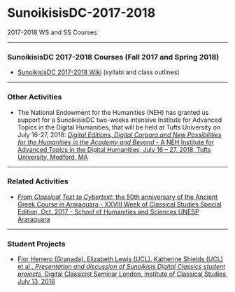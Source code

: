 # SunoikisisDC-2017-2018
2017-2018 WS and SS Courses

***
### SunoikisisDC 2017-2018 Courses (Fall 2017 and Spring 2018)
* [SunoikisisDC 2017-2018 Wiki](https://github.com/SunoikisisDC/SunoikisisDC-2017-2018/wiki) (syllabi and class outlines)

***
### Other Activities
* The National Endowment for the Humanities (NEH) has granted us support for a SunoikisisDC two-weeks intensive Institute for Advanced Topics in the Digital Humanities, that will be held at Tufts University on July 16-27, 2018: [*Digital Editions, Digital Corpora and New Possibilities for the Humanities in the Academy and Beyond* - A NEH Institute for Advanced Topics in the Digital Humanities, July 16 – 27, 2018, Tufts University,  Medford, MA](https://sites.tufts.edu/digitaleditions/)

***
### Related Activities
* [*From Classical Text to Cybertext*: the 50th anniversary of the Ancient Greek Course in Araraquara - XXVIII Week of Classical Studies Special Edition, Oct. 2017 - School of Humanities and Sciences UNESP Araraquara](https://www.classicas-digitais.com)

***
### Student Projects
* [Flor Herrero (Granada), Elizabeth Lewis (UCL), Katherine Shields (UCL) et al., *Presentation and discussion of Sunoikisis Digital Classics student projects*, Digital Classicist Seminar London, Institute of Classical Studies, July 13, 2018](http://www.digitalclassicist.org/wip/wip2018.html)
